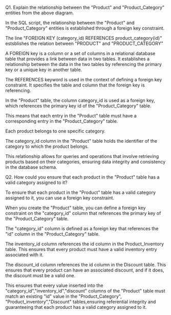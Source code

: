 Q1. Explain the relationship between the "Product" and "Product_Category" entities from the above diagram.

In the SQL script, the relationship between the "Product" and "Product_Category" entities is established through a foreign key constraint.

The line "FOREIGN KEY (category_id) REFERENCES product_category(id)" estsblishes the relation between "PRODUCT" and "PRODUCT_CATEGORY"

A FOREIGN key is a column or a set of columns in a relational database table that provides a link between data in two tables. It establishes 
a relationship between the data in the two tables by referencing the primary key or a unique key in another table.

The REFERENCES keyword is used in the context of defining a foreign key constraint. It specifies the table and column that the foreign key is referencing.

In the "Product" table, the column category_id is used as a foreign key, which references the primary key id of the "Product_Category" table. 

This means that each entry in the "Product" table must have a corresponding entry in the "Product_Category" table.

Each product belongs to one specific category.

The category_id column in the "Product" table holds the identifier of the category to which the product belongs.

This relationship allows for queries and operations that involve retrieving products based on their categories, ensuring data integrity and consistency 
in the database schema.




Q2. How could you ensure that each product in the "Product" table has a valid category assigned to it?

To ensure that each product in the "Product" table has a valid category assigned to it, you can use a foreign key constraint.

When you create the "Product" table, you can define a foreign key constraint on the "category_id" column that references the primary key of the "Product_Category" table. 

The "category_id" column is defined as a foreign key that references the "id" column in the "Product_Category" table.

The inventory_id column references the id column in the Product_Inventory table. This ensures that every product must have a valid inventory entry associated with it.

The discount_id column references the id column in the Discount table. This ensures that every product can have an associated discount, and if it does, the discount must be a valid one.

This ensures that every value inserted into the "category_id","inventory_id","discount" columns of the "Product" table must match an existing "id" value in the "Product_Category",
"Product_inventory","Discount" tables,ensuring referential integrity and guaranteeing that each product has a valid category assigned to it.
